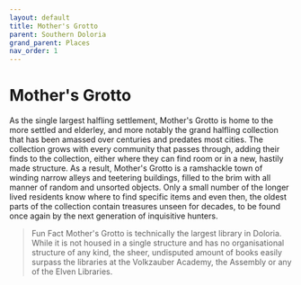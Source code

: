 ```yaml
---
layout: default
title: Mother's Grotto
parent: Southern Doloria
grand_parent: Places
nav_order: 1
---
```


# Mother's Grotto

As the single largest halfling settlement, Mother's Grotto is home to the more settled and elderley, and more notably the grand halfling collection that has been amassed over centuries and predates most cities. The collection grows with every community that passes through, adding their finds to the collection, either where they can find room or in a new, hastily made structure. As a result, Mother's Grotto is a ramshackle town of winding narrow alleys and teetering buildings, filled to the brim with all manner of random and unsorted objects. Only a small number of the longer lived residents know where to find specific items and even then, the oldest parts of the collection contain treasures unseen for decades, to be found once again by the next generation of inquisitive hunters.

> Fun Fact
> Mother's Grotto is technically the largest library in Doloria. While it is not housed in a single structure and has no organisational structure of any kind, the sheer, undisputed amount of books easily surpass the libraries at the Volkzauber Academy, the Assembly or any of the Elven Libraries.